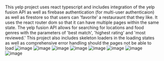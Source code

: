 This yelp project uses react typescript and includes integration of the yelp fusion API as well as firebase authentication (for multi-user authenticaion) as well as firestore so that users can 'favorite' a restauraunt that they like. It uses the react router dom so that it can have multiple pages within the same state.
The yelp fusion API allows for searching for locations and food genres with the parameters of 'best match', 'highest rating' and 'most reviewed.' 
This project also includes skeleton loaders in the loading states as well as comprehensive error handling should the pages not be able to load
![image](https://user-images.githubusercontent.com/61161816/125341205-38f8b900-e308-11eb-9b10-a2200aba31e1.png)
![image](https://user-images.githubusercontent.com/61161816/125341276-4d3cb600-e308-11eb-8d68-ac0c57d24984.png)
![image](https://user-images.githubusercontent.com/61161816/125341298-53cb2d80-e308-11eb-9a06-1e37658f7ade.png)
![image](https://user-images.githubusercontent.com/61161816/125341344-5f1e5900-e308-11eb-8d90-bf5495f5afab.png)
![image](https://user-images.githubusercontent.com/61161816/125341406-6b0a1b00-e308-11eb-8a1d-3f27a5a1b1dd.png)
![image](https://user-images.githubusercontent.com/61161816/125341454-765d4680-e308-11eb-8fce-25abbf277084.png)
![image](https://user-images.githubusercontent.com/61161816/125341465-7b21fa80-e308-11eb-8ff2-abb578473d36.png)
![image](https://user-images.githubusercontent.com/61161816/125341483-81b07200-e308-11eb-96d7-444e047684e9.png)
